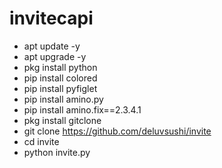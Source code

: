 # invitecapi
- apt update -y
- apt upgrade -y
- pkg install python
- pip install colored
- pip install pyfiglet
- pip install amino.py
- pip install amino.fix==2.3.4.1
- pkg install gitclone
- git clone https://github.com/deluvsushi/invite
- cd invite
- python invite.py
